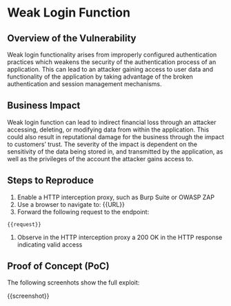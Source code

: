 # Weak Login Function

## Overview of the Vulnerability

Weak login functionality arises from improperly configured authentication practices which weakens the security of the authentication process of an application. This can lead to an attacker gaining access to user data and functionality of the application by taking advantage of the broken authentication and session management mechanisms.

## Business Impact

Weak login function can lead to indirect financial loss through an attacker accessing, deleting, or modifying data from within the application. This could also result in reputational damage for the business through the impact to customers’ trust. The severity of the impact is dependent on the sensitivity of the data being stored in, and transmitted by the application, as well as the privileges of the account the attacker gains access to.

## Steps to Reproduce

1. Enable a HTTP interception proxy, such as Burp Suite or OWASP ZAP
1. Use a browser to navigate to: {{URL}}
1. Forward the following request to the endpoint:

```HTTP
{{request}}
```

1. Observe in the HTTP interception proxy a 200 OK in the HTTP response indicating valid access

## Proof of Concept (PoC)

The following screenhots show the full exploit:

{{screenshot}}
